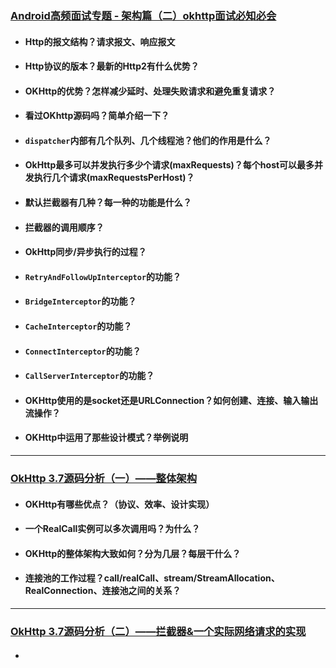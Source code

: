 ### [Android高频面试专题 - 架构篇（二）okhttp面试必知必会](https://cloud.tencent.com/developer/article/1601358)

+ #### Http的报文结构？请求报文、响应报文

+ #### Http协议的版本？最新的Http2有什么优势？

+ #### OKHttp的优势？怎样减少延时、处理失败请求和避免重复请求？

+ #### 看过OKhttp源码吗？简单介绍一下？

+ #### `dispatcher`内部有几个队列、几个线程池？他们的作用是什么？

+ #### OkHttp最多可以并发执行多少个请求(maxRequests)？每个host可以最多并发执行几个请求(maxRequestsPerHost)？

+ #### 默认拦截器有几种？每一种的功能是什么？

+ #### 拦截器的调用顺序？

+ #### OkHttp同步/异步执行的过程？

+ #### `RetryAndFollowUpInterceptor`的功能？

+ #### `BridgeInterceptor`的功能？

+ #### `CacheInterceptor`的功能？

+ #### `ConnectInterceptor`的功能？

+ #### `CallServerInterceptor`的功能？

+ #### OKHttp使用的是socket还是URLConnection？如何创建、连接、输入输出流操作？

+ #### OKHttp中运用了那些设计模式？举例说明

-----------

### [OkHttp 3.7源码分析（一）——整体架构](https://developer.aliyun.com/article/78105)

+ #### OKHttp有哪些优点？（协议、效率、设计实现）

+ #### 一个RealCall实例可以多次调用吗？为什么？

+ #### OKHttp的整体架构大致如何？分为几层？每层干什么？

+ #### 连接池的工作过程？call/realCall、stream/StreamAllocation、RealConnection、连接池之间的关系？

------------

### [OkHttp 3.7源码分析（二）——拦截器&一个实际网络请求的实现](https://developer.aliyun.com/article/78104)

+ #### 
